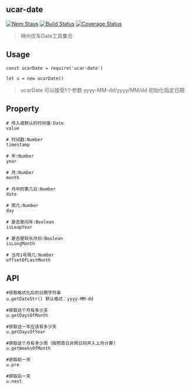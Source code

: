 ## ucar-date
[![Npm Staus](https://img.shields.io/badge/npm-v0.0.1-orange.svg)](https://www.npmjs.com/package/ucar-date)
[![Build Status](https://travis-ci.org/yusphy45/ucar-Date.svg?branch=master)](https://travis-ci.org/yusphy45/ucar-Date)
[![Coverage Status](https://coveralls.io/repos/github/yusphy45/ucar-Date/badge.svg?branch=master)](https://coveralls.io/github/yusphy45/ucar-Date?branch=master)
> 神州优车Date工具集合

## Usage
```
const ucarDate = require('ucar-date')
	
let u = new ucarDate()
```
> ucarDate 可以接受1个参数 yyyy-MM-dd/yyyy/MM/dd 初始化指定日期

## Property
```
# 传入或默认的时间值:Date
value
	
# 时间戳:Number
timestamp
	
# 年:Number
year
	
# 月:Number
month
	
# 月中的第几日:Number
date
	
# 周几:Number
day
	
# 是否是闰年:Boolean
isLeapYear
	
# 是否是较长月份:Boolean
isLongMonth
	
# 当月1号周几:Number
offsetOfLastMonth
```
	
## API
```
#获取格式化后的日期字符串
u.getDateStr() 默认格式：yyyy-MM-dd
	
#获取这个月有多少天
u.getDaysOfMonth
	
#获取这一年应该有多少天
u.getDaysOfYear
	
#获取这个月有多少周（按照首日非周日则并入上月计算)
u.getWeeksOfMonth
	
#获取前一天
u.pre
	
#获取后一天
u.next
```